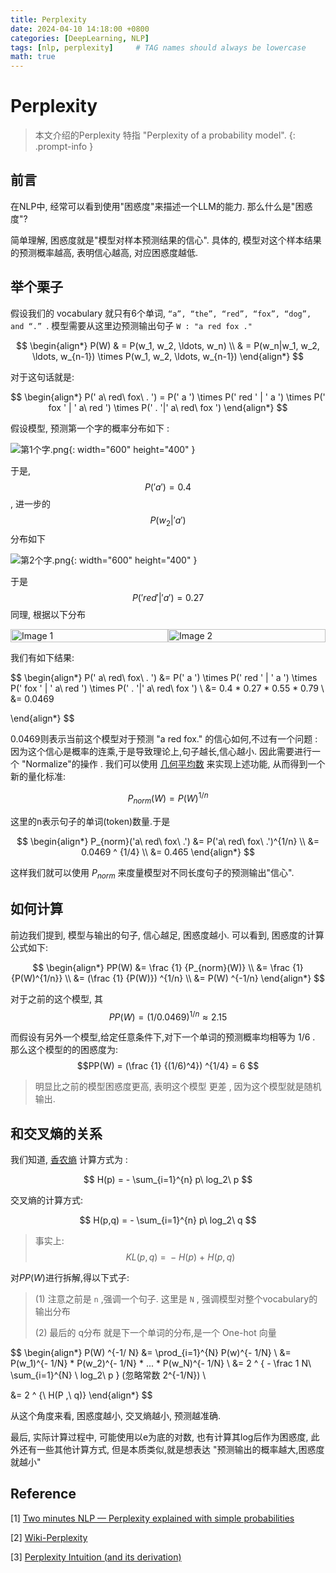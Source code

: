 ```yaml
---
title: Perplexity
date: 2024-04-10 14:18:00 +0800
categories: [DeepLearning, NLP]
tags: [nlp, perplexity]     # TAG names should always be lowercase
math: true
---
```


# Perplexity

> 本文介绍的Perplexity 特指 "Perplexity of a probability model".
{: .prompt-info }

## 前言 

在NLP中, 经常可以看到使用"困惑度"来描述一个LLM的能力. 那么什么是"困惑度"?

简单理解, 困惑度就是"模型对样本预测结果的信心". 具体的, 模型对这个样本结果的预测概率越高, 表明信心越高, 对应困惑度越低. 

## 举个栗子

假设我们的 vocabulary 就只有6个单词, `“a”, “the”, “red”, “fox”, “dog”, and “.” `. 模型需要从这里边预测输出句子 `W : "a red fox ."`

$$
\begin{align*}
P(W) & = P(w_1, w_2, \ldots, w_n) \\
& = P(w_n|w_1, w_2, \ldots, w_{n-1}) \times P(w_1, w_2, \ldots, w_{n-1})
\end{align*}
$$

对于这句话就是:

$$
\begin{align*}
P(' a\ red\ fox\ . ') =  P(' a ') \times P(' red ' | ' a ') \times P(' fox ' | ' a\ red ') \times P(' . '|' a\ red\ fox ') 
\end{align*}
$$


假设模型, 预测第一个字的概率分布如下 : 

![第1个字.png](https://s2.loli.net/2024/04/10/IfNJ1tRBwbTH8lP.png){: width="600" height="400" }

于是, $$P('a') = 0.4$$ 
, 进一步的
$$P(w_2 | 'a')$$ 
分布如下

![第2个字.png](https://s2.loli.net/2024/04/10/vgHxO3nFumXrQAc.png){: width="600" height="400" }

于是
$$P('red' | 'a') = 0.27$$ 
同理, 根据以下分布

<div style="display: flex;">
    <img src="https://s2.loli.net/2024/04/10/UwFikWIL9tNPJRA.png" alt="Image 1" style="width: 100%;">
    <img src="https://s2.loli.net/2024/04/10/k8DHmfxSJIuOTpY.png" alt="Image 2" style="width: 100%;">
</div>


我们有如下结果:

$$
\begin{align*}
P(' a\ red\ fox\ . ') &=  P(' a ') \times P(' red ' | ' a ') \times P(' fox ' | ' a\ red ') \times P(' . '|' a\ red\ fox ')  \\
&= 0.4 * 0.27 * 0.55 * 0.79 \\
&= 0.0469

\end{align*}
$$

0.0469则表示当前这个模型对于预测 "a red fox." 的信心如何,不过有一个问题 : 因为这个信心是概率的连乘,于是导致理论上,句子越长,信心越小. 因此需要进行一个 "Normalize"的操作 . 我们可以使用 [几何平均数](https://en.wikipedia.org/wiki/Geometric_mean) 来实现上述功能, 从而得到一个新的量化标准:

$$P_{norm}(W) = P(W)^{1/n}$$


这里的n表示句子的单词(token)数量.于是

$$
\begin{align*}
P_{norm}('a\ red\ fox\ .') &= P('a\ red\ fox\ .')^{1/n} \\
&= 0.0469 ^ {1/4} \\
&= 0.465
\end{align*}
$$

这样我们就可以使用 $P_{norm}$ 来度量模型对不同长度句子的预测输出"信心".

## 如何计算

前边我们提到, 模型与输出的句子, 信心越足, 困惑度越小. 可以看到, 困惑度的计算公式如下:

$$
\begin{align*}
PP(W) &= \frac {1} {P_{norm}(W)} \\
&= \frac {1} {P(W)^{1/n}} \\
&= (\frac {1} {P(W)}) ^{1/n} \\
&= P(W) ^{-1/n}
\end{align*}
$$

对于之前的这个模型, 其 $$PP(W) = (1/0.0469)^{1/n} ≈  2.15 $$

而假设有另外一个模型,给定任意条件下,对下一个单词的预测概率均相等为 1/6 . 那么这个模型的的困惑度为:
$$PP(W) = (\frac {1} {(1/6)^4}) ^{1/4} = 6 $$

> 明显比之前的模型困惑度更高, 表明这个模型 更差 , 因为这个模型就是随机输出.

## 和交叉熵的关系
我们知道, [香农熵](https://zh.wikipedia.org/zh-hans/%E7%86%B5_(%E4%BF%A1%E6%81%AF%E8%AE%BA))  计算方式为 :

$$ H(p) = - \sum_{i=1}^{n} p\ log_2\ p $$

交叉熵的计算方式:

$$ H(p,q) =  - \sum_{i=1}^{n} p\ log_2\ q $$

> 事实上: $$ KL(p,q)\ =\ -H(p)\ +\ H(p,q) $$

对$PP(W)$进行拆解,得以下式子:
> (1) 注意之前是 `n` ,强调一个句子. 这里是 `N` , 强调模型对整个vocabulary的输出分布
>
> (2) 最后的 q分布 就是下一个单词的分布,是一个 One-hot 向量

$$
\begin{align*}
P(W) ^{-1/ N} &=  \prod_{i=1}^{N}   P(w)^{-  1/N} \\
&=   P(w_1)^{-  1/N}  *  P(w_2)^{-  1/N}  * ... *  P(w_N)^{-  1/N}  \\
&=   2 ^ { - \frac 1 N\ \sum_{i=1}^{N} \ log_2\ p } (忽略常数 2^{-1/N}) \\

&= 2 ^ {\ H(P ,\   q)}
\end{align*}
$$

从这个角度来看, 困惑度越小, 交叉熵越小, 预测越准确. 

最后, 实际计算过程中, 可能使用以e为底的对数, 也有计算其log后作为困惑度, 此外还有一些其他计算方式, 但是本质类似,就是想表达 "预测输出的概率越大,困惑度就越小"

## Reference
[1] [Two minutes NLP — Perplexity explained with simple probabilities](https://medium.com/nlplanet/two-minutes-nlp-perplexity-explained-with-simple-probabilities-6cdc46884584)

[2] [Wiki-Perplexity](https://en.wikipedia.org/wiki/Perplexity)

[3] [Perplexity Intuition (and its derivation)](https://webcache.googleusercontent.com/search?q=cache:https://towardsdatascience.com/perplexity-intuition-and-derivation-105dd481c8f3&strip=0&vwsrc=1&referer=medium-parser)


